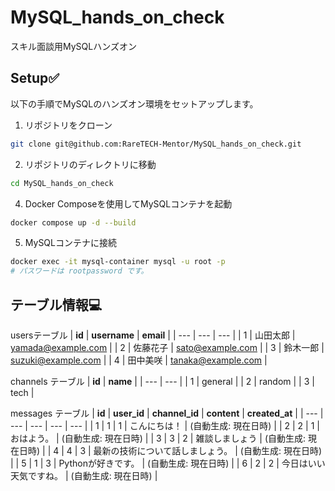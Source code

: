 # MySQL_hands_on_check
スキル面談用MySQLハンズオン

## Setup✅

以下の手順でMySQLのハンズオン環境をセットアップします。

1. リポジトリをクローン
```bash
git clone git@github.com:RareTECH-Mentor/MySQL_hands_on_check.git
```

2. リポジトリのディレクトリに移動
```bash
cd MySQL_hands_on_check
```

4. Docker Composeを使用してMySQLコンテナを起動
```bash
docker compose up -d --build
```

5. MySQLコンテナに接続
```bash 
docker exec -it mysql-container mysql -u root -p
# パスワードは rootpassword です。
```

## テーブル情報💻

usersテーブル
| **id** | **username** | **email** |
| --- | --- | --- |
| 1 | 山田太郎 | [yamada@example.com](mailto:yamada@example.com) |
| 2 | 佐藤花子 | [sato@example.com](mailto:sato@example.com) |
| 3 | 鈴木一郎 | [suzuki@example.com](mailto:suzuki@example.com) |
| 4 | 田中美咲 | [tanaka@example.com](mailto:tanaka@example.com) |

channels テーブル
| **id** | **name** |
| --- | --- |
| 1 | general |
| 2 | random |
| 3 | tech |

messages テーブル
| **id** | **user_id** | **channel_id** | **content** | **created_at** |
| --- | --- | --- | --- | --- |
| 1 | 1 | 1 | こんにちは！ | (自動生成: 現在日時) |
| 2 | 2 | 1 | おはよう。 | (自動生成: 現在日時) |
| 3 | 3 | 2 | 雑談しましょう | (自動生成: 現在日時) |
| 4 | 4 | 3 | 最新の技術について話しましょう。 | (自動生成: 現在日時) |
| 5 | 1 | 3 | Pythonが好きです。 | (自動生成: 現在日時) |
| 6 | 2 | 2 | 今日はいい天気ですね。 | (自動生成: 現在日時) |
